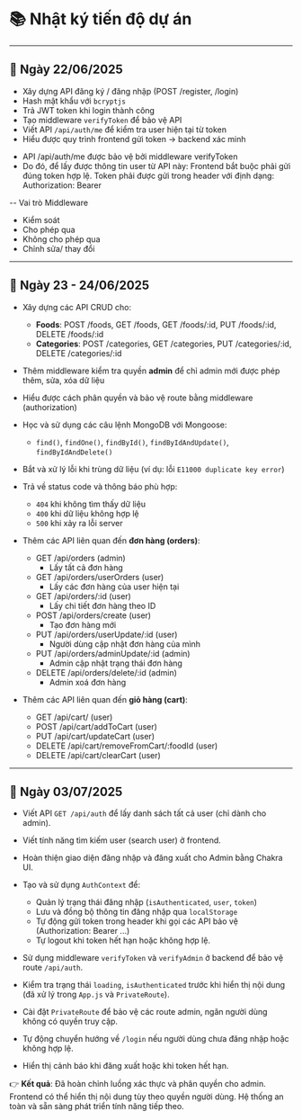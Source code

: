 # 📚 Nhật ký tiến độ dự án

---

## 📆 Ngày 22/06/2025

- Xây dựng API đăng ký / đăng nhập (POST /register, /login)
- Hash mật khẩu với `bcryptjs`
- Trả JWT token khi login thành công
- Tạo middleware `verifyToken` để bảo vệ API
- Viết API `/api/auth/me` để kiểm tra user hiện tại từ token
- Hiểu được quy trình frontend gửi token → backend xác minh

* API /api/auth/me được bảo vệ bởi middleware verifyToken
* Do đó, để lấy được thông tin user từ API này:
  Frontend bắt buộc phải gửi đúng token hợp lệ.
  Token phải được gửi trong header với định dạng: Authorization: Bearer <token>

-- Vai trò Middleware

- Kiểm soát
- Cho phép qua
- Không cho phép qua
- Chỉnh sửa/ thay đổi

---

## 📆 Ngày 23 - 24/06/2025

- Xây dựng các API CRUD cho:
  - **Foods**: POST /foods, GET /foods, GET /foods/:id, PUT /foods/:id, DELETE /foods/:id
  - **Categories**: POST /categories, GET /categories, PUT /categories/:id, DELETE /categories/:id
- Thêm middleware kiểm tra quyền **admin** để chỉ admin mới được phép thêm, sửa, xóa dữ liệu
- Hiểu được cách phân quyền và bảo vệ route bằng middleware (authorization)
- Học và sử dụng các câu lệnh MongoDB với Mongoose:
  - `find()`, `findOne()`, `findById()`, `findByIdAndUpdate()`, `findByIdAndDelete()`
- Bắt và xử lý lỗi khi trùng dữ liệu (ví dụ: lỗi `E11000 duplicate key error`)
- Trả về status code và thông báo phù hợp:

  - `404` khi không tìm thấy dữ liệu
  - `400` khi dữ liệu không hợp lệ
  - `500` khi xảy ra lỗi server

- Thêm các API liên quan đến **đơn hàng (orders)**:

  - GET /api/orders (admin)
    - Lấy tất cả đơn hàng
  - GET /api/orders/userOrders (user)
    - Lấy các đơn hàng của user hiện tại
  - GET /api/orders/:id (user)
    - Lấy chi tiết đơn hàng theo ID
  - POST /api/orders/create (user)
    - Tạo đơn hàng mới
  - PUT /api/orders/userUpdate/:id (user)
    - Người dùng cập nhật đơn hàng của mình
  - PUT /api/orders/adminUpdate/:id (admin)
    - Admin cập nhật trạng thái đơn hàng
  - DELETE /api/orders/delete/:id (admin)
    - Admin xoá đơn hàng

- Thêm các API liên quan đến **giỏ hàng (cart)**:
  - GET /api/cart/ (user)
  - POST /api/cart/addToCart (user)
  - PUT /api/cart/updateCart (user)
  - DELETE /api/cart/removeFromCart/:foodId (user)
  - DELETE /api/cart/clearCart (user)

---

## 📆 Ngày 03/07/2025

- Viết API `GET /api/auth` để lấy danh sách tất cả user (chỉ dành cho admin).

- Viết tính năng tìm kiếm user (search user) ở frontend.

- Hoàn thiện giao diện đăng nhập và đăng xuất cho Admin bằng Chakra UI.

- Tạo và sử dụng `AuthContext` để:

  - Quản lý trạng thái đăng nhập (`isAuthenticated`, `user`, `token`)
  - Lưu và đồng bộ thông tin đăng nhập qua `localStorage`
  - Tự động gửi token trong header khi gọi các API bảo vệ (Authorization: Bearer ...)
  - Tự logout khi token hết hạn hoặc không hợp lệ.

- Sử dụng middleware `verifyToken` và `verifyAdmin` ở backend để bảo vệ route `/api/auth`.

- Kiểm tra trạng thái `loading`, `isAuthenticated` trước khi hiển thị nội dung (đã xử lý trong `App.js` và `PrivateRoute`).

- Cài đặt `PrivateRoute` để bảo vệ các route admin, ngăn người dùng không có quyền truy cập.

- Tự động chuyển hướng về `/login` nếu người dùng chưa đăng nhập hoặc không hợp lệ.

- Hiển thị cảnh báo khi đăng xuất hoặc khi token hết hạn.

👉 **Kết quả**: Đã hoàn chỉnh luồng xác thực và phân quyền cho admin. Frontend có thể hiển thị nội dung tùy theo quyền người dùng. Hệ thống an toàn và sẵn sàng phát triển tính năng tiếp theo.
